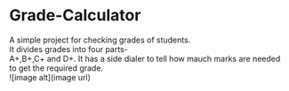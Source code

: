 # Grade-Calculator
A simple project for checking grades of students.<br>
It divides grades into four parts-<br>
A+,B+,C+ and D+.
It has a side dialer to tell how mauch marks are needed to get the required grade.<br>
![image alt](image url)
